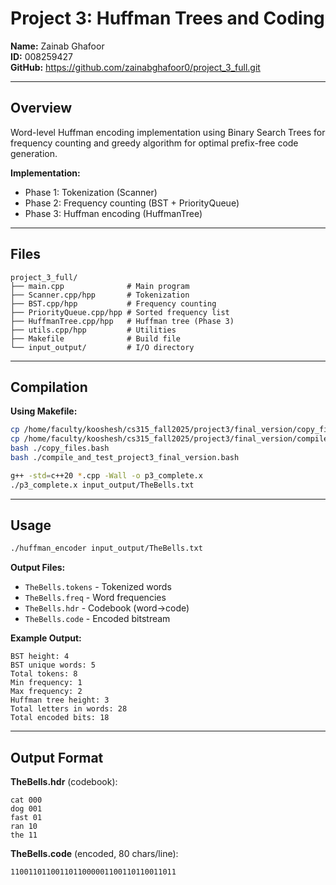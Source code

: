 # Project 3: Huffman Trees and Coding

**Name:** Zainab Ghafoor  
**ID:** 008259427  
**GitHub:** https://github.com/zainabghafoor0/project_3_full.git

---

## Overview

Word-level Huffman encoding implementation using Binary Search Trees for frequency counting and greedy algorithm for optimal prefix-free code generation.

**Implementation:**
- Phase 1: Tokenization (Scanner)
- Phase 2: Frequency counting (BST + PriorityQueue)
- Phase 3: Huffman encoding (HuffmanTree)

---

## Files

```
project_3_full/
├── main.cpp              # Main program
├── Scanner.cpp/hpp       # Tokenization
├── BST.cpp/hpp           # Frequency counting
├── PriorityQueue.cpp/hpp # Sorted frequency list
├── HuffmanTree.cpp/hpp   # Huffman tree (Phase 3)
├── utils.cpp/hpp         # Utilities
├── Makefile              # Build file
└── input_output/         # I/O directory
```

---

## Compilation

**Using Makefile:**
```bash
cp /home/faculty/kooshesh/cs315_fall2025/project3/final_version/copy_files.bash .
cp /home/faculty/kooshesh/cs315_fall2025/project3/final_version/compile_and_test_project3_final_version.bash
bash ./copy_files.bash
bash ./compile_and_test_project3_final_version.bash

g++ -std=c++20 *.cpp -Wall -o p3_complete.x
./p3_complete.x input_output/TheBells.txt
```
---

## Usage

```bash
./huffman_encoder input_output/TheBells.txt
```

**Output Files:**
- `TheBells.tokens` - Tokenized words
- `TheBells.freq` - Word frequencies
- `TheBells.hdr` - Codebook (word→code)
- `TheBells.code` - Encoded bitstream

**Example Output:**
```
BST height: 4
BST unique words: 5
Total tokens: 8
Min frequency: 1
Max frequency: 2
Huffman tree height: 3
Total letters in words: 28
Total encoded bits: 18
```

---

## Output Format

**TheBells.hdr** (codebook):
```
cat 000
dog 001
fast 01
ran 10
the 11
```

**TheBells.code** (encoded, 80 chars/line):
```
1100110110011011000001100110110011011
```
